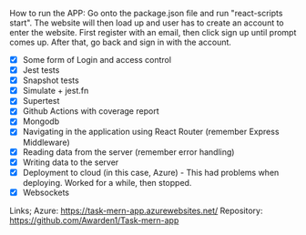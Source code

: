 How to run the APP:
Go onto the package.json file and run "react-scripts start".
The website will then load up and user has to create an account to enter the website.
First register with an email, then click sign up until prompt comes up. After that, go back and sign in with the account.


* [x] Some form of Login and access control
* [x] Jest tests
* [x] Snapshot tests
* [x] Simulate + jest.fn
* [x] Supertest
* [x] Github Actions with coverage report
* [x] Mongodb
* [x] Navigating in the application using React Router (remember Express Middleware)
* [x] Reading data from the server (remember error handling)
* [x] Writing data to the server
* [x] Deployment to cloud (in this case, Azure) - This had problems when deploying. Worked for a while, then stopped.
* [x] Websockets

Links;
Azure: https://task-mern-app.azurewebsites.net/
Repository: https://github.com/Awarden1/Task-mern-app

